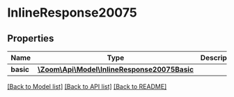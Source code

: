# InlineResponse20075

## Properties
Name | Type | Description | Notes
------------ | ------------- | ------------- | -------------
**basic** | [**\Zoom\Api\Model\InlineResponse20075Basic**](InlineResponse20075Basic.md) |  | [optional] 

[[Back to Model list]](../README.md#documentation-for-models) [[Back to API list]](../README.md#documentation-for-api-endpoints) [[Back to README]](../README.md)


